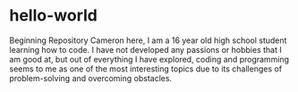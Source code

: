 # hello-world
Beginning Repository
Cameron here, I am a 16 year old high school student learning how to code. I have not developed any passions or hobbies that I am good at, but out of everything I have explored, coding and programming seems to me as one of the most interesting topics due to its challenges of problem-solving and overcoming obstacles.
